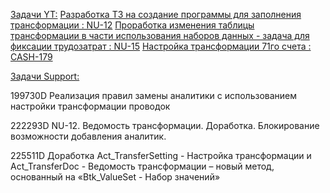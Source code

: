 <u>Задачи YT:</u>
[Разработка ТЗ на создание программы для заполнения трансформации : NU-12](https://yt.surgutneftegas.ru:4443/issue/NU-12)
[Проработка изменения таблицы трансформации в части использования наборов данных - задача для фиксации трудозатрат : NU-15](https://yt.surgutneftegas.ru:4443/issue/NU-15)
[Настройка трансформации 71го счета : CASH-179](https://yt.surgutneftegas.ru:4443/issue/CASH-179)

<u>Задачи Support:</u>
<p>199730D Реализация правил замены аналитики с использованием настройки трансформации проводок</p>
<p>222293D NU-12. Ведомость трансформации. Доработка. Блокирование возможности добавления аналитик.</p>
<p>225511D Доработка Act_TransferSetting -  Настройка трансформации и Act_TransferDoc - Ведомость трансформации – новый метод, основанный на «Btk_ValueSet - Набор значений»</p>

